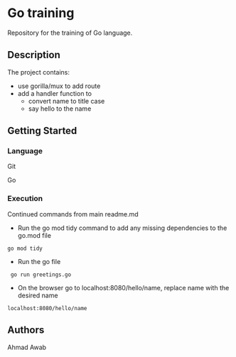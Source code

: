 # Go training 
Repository for the training of Go language.

## Description

The project contains:
- use gorilla/mux to add route
- add a handler function to
    - convert name to title case
    - say hello to the name

## Getting Started

### Language

Git

Go

### Execution

Continued commands from main readme.md

- Run the go mod tidy command to add any missing dependencies to the go.mod file
```
go mod tidy
```

- Run the go file
```
 go run greetings.go
```

- On the browser go to localhost:8080/hello/name, replace name with the desired name
```
localhost:8080/hello/name
```


## Authors

Ahmad Awab
